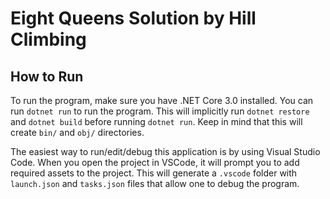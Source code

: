 # Eight Queens Solution by Hill Climbing

## How to Run

To run the program, make sure you have .NET Core 3.0 installed. You can run `dotnet run` to run the program. This will implicitly run `dotnet restore` and `dotnet build` before running `dotnet run`. Keep in mind that this will create `bin/` and `obj/` directories.

The easiest way to run/edit/debug this application is by using Visual Studio Code. When you open the project in VSCode, it will prompt you to add required assets to the project. This will generate a `.vscode` folder with `launch.json` and `tasks.json` files that allow one to debug the program.
